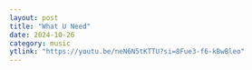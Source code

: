 ```yaml
---
layout: post
title: "What U Need"
date: 2024-10-26
category: music
ytlink: "https://youtu.be/neN6N5tKTTU?si=8Fue3-f6-kBwBleo"
---
```


